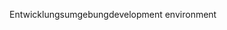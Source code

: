 <span data-ttu-id="f15c8-101">Entwicklungsumgebung</span><span class="sxs-lookup"><span data-stu-id="f15c8-101">development environment</span></span>